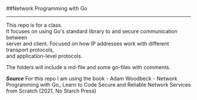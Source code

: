 ##Network Programming with Go
___

This repo is for a class.  
It focuses on using Go's standard library to and secure communication between  
server and client. Focused on how IP addresses work with different transport protocols,  
and application-level protocols.

The folders will include a md-file and some go-files with comments.

***Source***
For this repo I am using the book - Adam Woodbeck - Network Programming with Go_ Learn to Code Secure and Reliable Network Services from Scratch (2021, No Starch Press)
